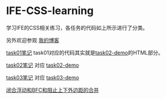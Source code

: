 # IFE-CSS-learning
学习IFE的CSS相关练习，各任务的代码如上所示进行了分类。

另外欢迎参观 [我的博客](https://alexzhong22c.github.io/) 



[task01笔记](https://github.com/AlexZhong22c/IFE-CSS-learning/blob/master/task01笔记.md) task01对应的代码其实就是[task02-demo](https://alexzhong22c.github.io/IFE-CSS-learning/task02.html)的HTML部分。

[task02笔记](https://github.com/AlexZhong22c/IFE-CSS-learning/blob/master/task02笔记.md) 对应 [task02-demo](https://alexzhong22c.github.io//IFE-CSS-learning/task02.html)

[task03笔记](https://github.com/AlexZhong22c/IFE-CSS-learning/blob/master/task03笔记.md) 对应 [task03-demo](https://alexzhong22c.github.io//IFE-CSS-learning/task03.html)

[闭合浮动和BFC和阻止上下外边距的合并](https://github.com/AlexZhong22c/IFE-CSS-learning/blob/master/闭合浮动和BFC和阻止上下外边距的合并.md)